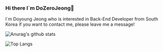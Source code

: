 ### Hi there I`m DoZeroJeong👋
I`m Doyoung Jeong who is interested in Back-End Developer from South Korea
if you want to contact me, please leave me a message!

<!--
**DoZeroJeong/DoZeroJeong** is a ✨ _special_ ✨ repository because its `README.md` (this file) appears on your GitHub profile.

Here are some ideas to get you started:

- 🔭 I’m currently working on ...
- 🌱 I’m currently learning ...
- 👯 I’m looking to collaborate on ...
- 🤔 I’m looking for help with ...
- 💬 Ask me about ...
- 📫 How to reach me: ...
- 😄 Pronouns: ...
- ⚡ Fun fact: ...
-->
![Anurag's github stats](https://github-readme-stats.vercel.app/api?username=DoZeroJeong&show_icons=true&theme=highcontrast)

![Top Langs](https://github-readme-stats.vercel.app/api/top-langs/?username=DoZeroJeong&layout=compact)
